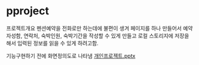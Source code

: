 # pproject
프로젝트개요
펜션예약을 전화로만 하는데에 불편이 생겨 페이지를 하나 만들어서 예약자성함, 연락처, 숙박인원, 숙박기간을 작성할 수 있게 만들고 로컬 스토리지에 저장을 해서 입력된 정보를 읽을 수 있게 하려고함.


기능구현하기 전에 화면정의도로 나타냄
[개인프로젝트.pptx](https://github.com/mymzi/pproject/files/7064235/default.pptx)
